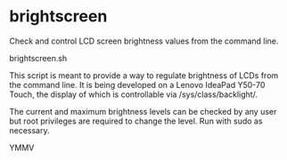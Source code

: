# brightscreen
Check and control LCD screen brightness values from the command line.

brightscreen.sh

This script is meant to provide a way to regulate brightness of LCDs from
the command line. It is being developed on a Lenovo IdeaPad Y50-70 Touch,
the display of which is controllable via /sys/class/backlight/.

The current and maximum brightness levels can be checked by any user but
root privileges are required to change the level. Run with sudo as necessary. 

YMMV

